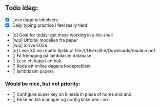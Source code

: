 ## Todo idag:

- [x] Lese dagens bibelvers
- [x] Daily typing practice
      I feel really tierd
- [o] Goal for today: get mesa working in a nix-shell
- [wip] Utforsk modellen fra paper
- [wip] Sirive EO26
- [o] Lese 30 min matte
  Sjekk ut file:///Users/lhh/Downloads/readme.pdf
- [] Få fremgang på lambdasim database
- [] Lese ett kapp i en bok
- [] Kode ett online dagens kodeproblem
- [] lambdasim papers

### Would be nice, but not priority:

- [] Configure super key on kinesis in place of home and end
- [] Fikse en tile manager og config linke den i nix
